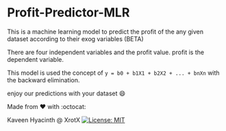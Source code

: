 # Profit-Predictor-MLR

This is a machine learning model to predict the profit of the any given dataset according to their exog variables (BETA)<br>

There are four independent variables and the profit value. profit is the dependent variable. <br>

This model is used the concept of `y = b0 + b1X1 + b2X2 + ... + bnXn`  with the backward elimination.

enjoy our predictions with your dataset :smile:

Made from :heart: with :octocat:

Kaveen Hyacinth @ XrotX
[![License: MIT](https://img.shields.io/badge/License-MIT-green.svg)](https://opensource.org/licenses/MIT)

